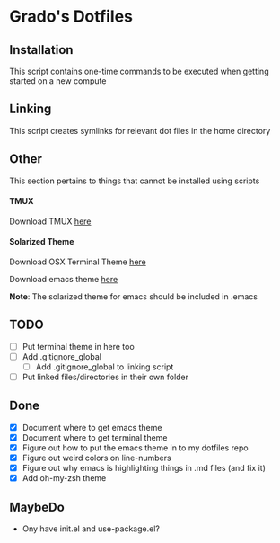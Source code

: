 # Grado's Dotfiles

## Installation
This script contains one-time commands to be executed when getting started on a new compute

## Linking
This script creates symlinks for relevant dot files in the home directory

## Other
This section pertains to things that cannot be installed using scripts

#### TMUX
Download TMUX [here](https://github.com/tmux/tmux/wiki)

#### Solarized Theme
Download OSX Terminal Theme [here](https://github.com/tomislav/osx-terminal.app-colors-solarized)  

Download emacs theme [here](https://github.com/sellout/emacs-color-theme-solarized)  

**Note**: The solarized theme for emacs should be included in .emacs

## TODO
- [ ] Put terminal theme in here too
- [ ] Add .gitignore_global
    - [ ] Add .gitignore_global to linking script
- [ ] Put linked files/directories in their own folder

## Done
- [x] Document where to get emacs theme
- [x] Document where to get terminal theme
- [x] Figure out how to put the emacs theme in to my dotfiles repo
- [x] Figure out weird colors on line-numbers
- [x] Figure out why emacs is highlighting things in .md files (and fix it)
- [x] Add oh-my-zsh theme

## MaybeDo
- Ony have init.el and use-package.el? 
